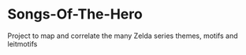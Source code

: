# Songs-Of-The-Hero

Project to map and correlate the many Zelda series themes, motifs and leitmotifs